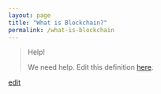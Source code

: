 ```yaml
---
layout: page
title: "What is Blockchain?"
permalink: /what-is-blockchain
---
```


> Help! 
> 
> We need help. Edit this definition <a href="https://github.com/and-digital/tech-definitions/blog/master/definitions/crypto/blockchain.md">here</a>.

<p class="edit-term"><a href="https://github.com/and-digital/tech-definitions/blog/master/definitions/crypto/blockchain.md">edit</a></p>
